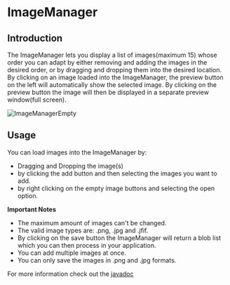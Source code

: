  # ImageManager

 ## Introduction
 The ImageManager lets you display a list of images(maximum 15) whose order you can adapt by either removing and adding the images in the desired order, or by dragging and dropping them into the desired location.
 By clicking on an image loaded into the ImageManager, the preview button on the left will automatically show the selected image.
 By clicking on the preview button the image will then be displayed in a separate preview window(full screen).
 
![ImageManagerEmpty](https://raw.githubusercontent.com/BBj-Plugins/ImageManager/master/docs/screenshots/ImageManagerExampleInsert1.jpg)

 ## Usage 
 You can load images into the ImageManager by:
 - Dragging and Dropping the image(s) 
 - by clicking the add button and then selecting the images you want to add.
 - by right clicking on the empty image buttons and selecting the open option.


**Important Notes**
- The maximum amount of images can't be changed.
- The valid image types are: .png, .jpg and .jfif.
- By clicking on the save button the ImageManager will return a blob list which you can then process in your application.
- You can add multiple images at once.
- You can only save the images in .png and .jpg formats. 

For more information check out the [javadoc](https://bbj-plugins.github.io/BBjNotificationManager/javadoc/)
 

 
 
